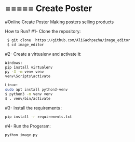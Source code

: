 =====
Create Poster
=====
#Online Create Poster
Making posters selling products

How to Run?
#1- Clone the repository:
```bash
 $ git clone  https://github.com/AliGachpazha/image_editor
 $ cd image_editor
```

#2- Create a virtualenv and activate it:
```bash
Windows:
pip install virtualenv
py -3 -m venv venv
venv\Scripts\activate
```
```bash
Linux:
sudo apt install python3-venv
$ python3 -m venv venv
$ . venv/bin/activate
```


#3- Install the requirements :
```bash
pip install -r requirements.txt
```

#4- Run the Progeram:
```bash
python image.py
```
